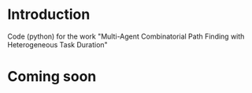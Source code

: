 # Introduction
Code (python) for the work "Multi-Agent Combinatorial Path Finding with Heterogeneous Task Duration"
# Coming soon
